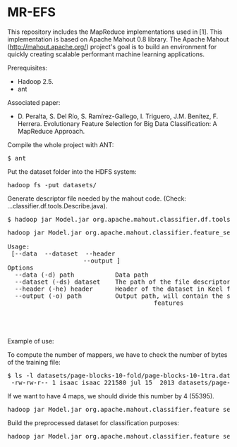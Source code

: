 MR-EFS
====

This repository includes the MapReduce implementations used in [1].
This implementation is based on Apache Mahout 0.8 library. The Apache Mahout (http://mahout.apache.org/) project's goal is to build an environment for quickly creating scalable performant machine learning applications.

Prerequisites:
- Hadoop 2.5.
- ant

Associated paper:

- D. Peralta, S. Del Río, S. Ramírez-Gallego, I. Triguero, J.M. Benítez, F. Herrera. Evolutionary Feature Selection for Big Data Classification: A MapReduce Approach.


Compile the whole project with ANT:
<pre>
$ ant
</pre>
Put the dataset folder into the HDFS system:
<pre>
hadoop fs -put datasets/
</pre>
Generate descriptor file needed by the mahout code. (Check: ...classifier.df.tools.Describe.java).
<pre>
$ hadoop jar Model.jar org.apache.mahout.classifier.df.tools.Describe -p  datasets/page-blocks-10-fold/page-blocks-10-1tra.data  -f  datasets/page-blocks-10-fold/page-blocks.info -d  10 N L
</pre>


<pre>
hadoop jar Model.jar org.apache.mahout.classifier.feature_selection.mapreduce.FeatureSelectionModel -h

Usage:                                                                          
 [--data <path> --dataset <dataset> --header <header> --output <path>]          
Options                                                                         
  --data (-d) path           Data path                                          
  --dataset (-ds) dataset    The path of the file descriptor of the dataset     
  --header (-he) header      Header of the dataset in Keel format               
  --output (-o) path         Output path, will contain the set of selected      
                             features  
</pre>

Example of use:

To compute the number of mappers, we have to check the number of bytes of the training file:
<pre>
$ ls -l datasets/page-blocks-10-fold/page-blocks-10-1tra.data 
 -rw-rw-r-- 1 isaac isaac 221580 jul 15  2013 datasets/page-blocks-10-fold/page-blocks-10-1tra.data 
</pre>

If we want to have 4 maps, we should divide this number by 4 (55395).


<pre>
hadoop jar Model.jar org.apache.mahout.classifier.feature_selection.mapreduce.FeatureSelectionModel -Dmapred.max.split.size=55395 -d  -d datasets/page-blocks-5-fold/page-blocks-5-1tra.data  -he datasets/page-blocks-5-fold/page-blocks.header  -ds datasets/page-blocks-5-fold/page-blocks.info  -o output-FS-pageblocks
</pre>


Build the preprocessed dataset for classification purposes:

<pre>
hadoop jar Model.jar org.apache.mahout.classifier.feature_selection.mapreduce.FSconstructor -i datasets/page-blocks-5-fold/page-blocks-5-1tra.data -fs output-FS-pageblocks/seleccionadas.txt -ds datasets/page-blocks-5-fold/page-blocks.info -he datasets/page-blocks-5-fold/page-blocks.header -o output-FSconstructor
</pre>





